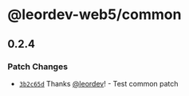 # @leordev-web5/common

## 0.2.4

### Patch Changes

- [`3b2c65d`](https://github.com/leordev/web5-js/commit/3b2c65dd4d1fef1b894df715b8a96cea1c114b38) Thanks [@leordev](https://github.com/leordev)! - Test common patch
